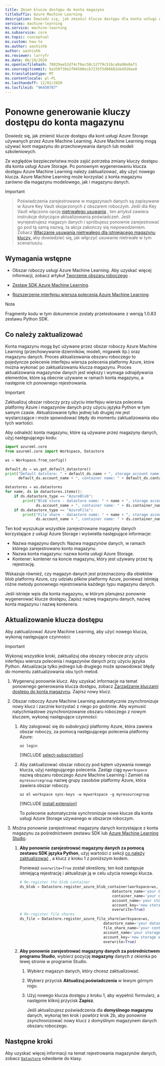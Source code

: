 ```yaml
---
title: Zmień klucze dostępu do konta magazynu
titleSuffix: Azure Machine Learning
description: Dowiedz się, jak zmienić klucze dostępu dla konta usługi Azure Storage używanego w obszarze roboczym. Azure Machine Learning używa konta usługi Azure Storage do przechowywania danych i modeli.
services: machine-learning
ms.service: machine-learning
ms.subservice: core
ms.topic: conceptual
ms.custom: how-to
ms.author: aashishb
author: aashishb
ms.reviewer: larryfr
ms.date: 06/19/2020
ms.openlocfilehash: 78829ae52d74cf6ec58c12779c51bca9a98e0af1
ms.sourcegitcommit: 6a350f39e2f04500ecb7235f5d88682eb4910ae8
ms.translationtype: MT
ms.contentlocale: pl-PL
ms.lasthandoff: 12/01/2020
ms.locfileid: "96450787"
---
```

# <a name="regenerate-storage-account-access-keys"></a>Ponowne generowanie kluczy dostępu do konta magazynu


Dowiedz się, jak zmienić klucze dostępu dla kont usługi Azure Storage używanych przez Azure Machine Learning. Azure Machine Learning mogą używać kont magazynu do przechowywania danych lub modeli szkoleniowych.

Ze względów bezpieczeństwa może zajść potrzeba zmiany kluczy dostępu dla konta usługi Azure Storage. Po ponownym wygenerowaniu klucza dostępu Azure Machine Learning należy zaktualizować, aby użyć nowego klucza. Azure Machine Learning może korzystać z konta magazynu zarówno dla magazynu modelowego, jak i magazynu danych.

> [!IMPORTANT]

> Poświadczenia zarejestrowane w magazynach danych są zapisywane w Azure Key Vault skojarzonych z obszarem roboczym. Jeśli dla Key Vault włączono opcję [nietrwałego usuwania](../key-vault/general/soft-delete-overview.md) , ten artykuł zawiera instrukcje dotyczące aktualizowania poświadczeń. Jeśli wyrejestrujesz magazyn danych i spróbujesz ponownie zarejestrować go pod tą samą nazwą, ta akcja zakończy się niepowodzeniem. Zobacz [Włączanie usuwania nietrwałego dla istniejącego magazynu kluczy,]( https://docs.microsoft.com/azure/key-vault/general/soft-delete-change#turn-on-soft-delete-for-an-existing-key-vault) aby dowiedzieć się, jak włączyć usuwanie nietrwałe w tym scenariuszu.

## <a name="prerequisites"></a>Wymagania wstępne

* Obszar roboczy usługi Azure Machine Learning. Aby uzyskać więcej informacji, zobacz artykuł [Tworzenie obszaru roboczego](how-to-manage-workspace.md) .

* [Zestaw SDK Azure Machine Learning](/python/api/overview/azure/ml/install?preserve-view=true&view=azure-ml-py).

* [Rozszerzenie interfejsu wiersza polecenia Azure Machine Learning](reference-azure-machine-learning-cli.md).

> [!NOTE]
> Fragmenty kodu w tym dokumencie zostały przetestowane z wersją 1.0.83 zestawu Python SDK.

<a id="whattoupdate"></a> 

## <a name="what-needs-to-be-updated"></a>Co należy zaktualizować

Konta magazynu mogą być używane przez obszar roboczy Azure Machine Learning (przechowywanie dzienników, modeli, migawek itp.) oraz magazynu danych. Proces aktualizowania obszaru roboczego to pojedyncze polecenie interfejsu wiersza polecenia platformy Azure, które można wykonać po zaktualizowaniu klucza magazynu. Proces aktualizowania magazynów danych jest większy i wymaga odnajdywania elementów, które są obecnie używane w ramach konta magazynu, a następnie ich ponownego rejestrowania.

> [!IMPORTANT]
> Zaktualizuj obszar roboczy przy użyciu interfejsu wiersza polecenia platformy Azure i magazynów danych przy użyciu języka Python w tym samym czasie. Aktualizowanie tylko jednej lub drugiej nie jest wystarczające i może spowodować błędy do momentu zaktualizowania obu tych wartości.

Aby odnaleźć konta magazynu, które są używane przez magazyny danych, użyj następującego kodu:

```python
import azureml.core
from azureml.core import Workspace, Datastore

ws = Workspace.from_config()

default_ds = ws.get_default_datastore()
print("Default datstore: " + default_ds.name + ", storage account name: " +
      default_ds.account_name + ", container name: " + default_ds.container_name)

datastores = ws.datastores
for name, ds in datastores.items():
    if ds.datastore_type == "AzureBlob":
        print("Blob store - datastore name: " + name + ", storage account name: " +
              ds.account_name + ", container name: " + ds.container_name)
    if ds.datastore_type == "AzureFile":
        print("File share - datastore name: " + name + ", storage account name: " +
              ds.account_name + ", container name: " + ds.container_name)
```

Ten kod wyszukuje wszystkie zarejestrowane magazyny danych korzystające z usługi Azure Storage i wyświetla następujące informacje:

* Nazwa magazynu danych: Nazwa magazynów danych, w ramach którego zarejestrowano konto magazynu.
* Nazwa konta magazynu: nazwa konta usługi Azure Storage.
* Kontener: kontener na koncie magazynu, który jest używany przez tę rejestrację.

Wskazuje również, czy magazyn danych jest przeznaczony dla obiektów blob platformy Azure, czy udziału plików platformy Azure, ponieważ istnieją różne metody ponownego rejestrowania każdego typu magazynu danych.

Jeśli istnieje wpis dla konta magazynu, w którym planujesz ponownie wygenerować klucze dostępu, Zapisz nazwę magazynu danych, nazwę konta magazynu i nazwę kontenera.

## <a name="update-the-access-key"></a>Aktualizowanie klucza dostępu

Aby zaktualizować Azure Machine Learning, aby użyć nowego klucza, wykonaj następujące czynności:

> [!IMPORTANT]
> Wykonaj wszystkie kroki, zaktualizuj oba obszary robocze przy użyciu interfejsu wiersza polecenia i magazynów danych przy użyciu języka Python. Aktualizacja tylko jednego lub drugiego może spowodować błędy do momentu zaktualizowania obu tych metod.

1. Wygeneruj ponownie klucz. Aby uzyskać informacje na temat ponownego generowania klucza dostępu, zobacz [Zarządzanie kluczami dostępu do konta magazynu](../storage/common/storage-account-keys-manage.md). Zapisz nowy klucz.

1. Obszar roboczy Azure Machine Learning automatycznie zsynchronizuje nowy klucz i zacznie korzystać z niego po godzinie. Aby wymusić natychmiastowe zsynchronizowanie obszaru roboczego z nowym kluczem, wykonaj następujące czynności:

    1. Aby zalogować się do subskrypcji platformy Azure, która zawiera obszar roboczy, za pomocą następującego polecenia platformy Azure:

        ```azurecli-interactive
        az login
        ```

        [!INCLUDE [select-subscription](../../includes/machine-learning-cli-subscription.md)]

    1. Aby zaktualizować obszar roboczy pod kątem używania nowego klucza, użyj następującego polecenia. Zastąp ciąg `myworkspace` nazwą obszaru roboczego Azure Machine Learning i Zamień na `myresourcegroup` nazwę grupy zasobów platformy Azure, która zawiera obszar roboczy.

        ```azurecli-interactive
        az ml workspace sync-keys -w myworkspace -g myresourcegroup
        ```

        [!INCLUDE [install extension](../../includes/machine-learning-service-install-extension.md)]

        To polecenie automatycznie synchronizuje nowe klucze dla konta usługi Azure Storage używanego w obszarze roboczym.

1. Można ponownie zarejestrować magazyny danych korzystające z konta magazynu za pośrednictwem zestawu SDK lub [Azure Machine Learning Studio](https://ml.azure.com).
    1. **Aby ponownie zarejestrować magazyny danych za pomocą zestawu SDK języka Python**, użyj wartości z sekcji [co należy zaktualizować](#whattoupdate) , a klucz z kroku 1 z poniższym kodem. 
    
        Ponieważ `overwrite=True` został określony, ten kod zastępuje istniejącą rejestrację i aktualizuje ją w celu użycia nowego klucza.
    
        ```python
        # Re-register the blob container
        ds_blob = Datastore.register_azure_blob_container(workspace=ws,
                                                  datastore_name='your datastore name',
                                                  container_name='your container name',
                                                  account_name='your storage account name',
                                                  account_key='new storage account key',
                                                  overwrite=True)
        # Re-register file shares
        ds_file = Datastore.register_azure_file_share(workspace=ws,
                                              datastore_name='your datastore name',
                                              file_share_name='your container name',
                                              account_name='your storage account name',
                                              account_key='new storage account key',
                                              overwrite=True)
        
        ```
    
    1. **Aby ponownie zarejestrować magazyny danych za pośrednictwem programu Studio**, wybierz pozycję **magazyny** danych z okienka po lewej stronie w programie Studio. 
        1. Wybierz magazyn danych, który chcesz zaktualizować.
        1. Wybierz przycisk **Aktualizuj poświadczenia** w lewym górnym rogu. 
        1. Użyj nowego klucza dostępu z kroku 1, aby wypełnić formularz, a następnie kliknij przycisk **Zapisz**.
        
            Jeśli aktualizujesz poświadczenia dla **domyślnego magazynu** danych, wykonaj ten krok i powtórz krok 2b, aby ponownie zsynchronizować nowy klucz z domyślnym magazynem danych obszaru roboczego. 

## <a name="next-steps"></a>Następne kroki

Aby uzyskać więcej informacji na temat rejestrowania magazynów danych, zobacz [`Datastore`](/python/api/azureml-core/azureml.core.datastore%28class%29?preserve-view=true&view=azure-ml-py) odwołanie do klasy.